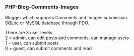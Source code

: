 ### PHP-Blog-Comments-Images
Blogger which supports Comments and Images submission.  
SQLite or MySQL database through PDO.

There are 3 user levels:  
2 = admin, can edit posts and comments, can manage users  
1 = user, can submit posts   
0 = guest, can submit comments and read


